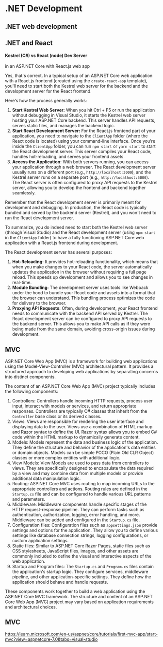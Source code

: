 # .NET Development





## .NET web development





## .NET and React

#### Kestrel (C#) vs React (node) Dev Server

in an ASP.NET Core with React.js web app



Yes, that's correct. In a typical setup of an ASP.NET Core web application with a React.js frontend (created using the `create-react-app` template), you'll need to start both the Kestrel web server for the backend and the development server for the React frontend.

Here's how the process generally works:

1. **Start Kestrel Web Server:** When you hit Ctrl + F5 or run the application without debugging in Visual Studio, it starts the Kestrel web server hosting your ASP.NET Core backend. This server handles API requests, serves static files, and manages the backend logic.
2. **Start React Development Server:** For the React.js frontend part of your application, you need to navigate to the `ClientApp` folder (where the React code is located) using your command-line interface. Once you're inside the `ClientApp` folder, you can run `npm start` or `yarn start` to start the React development server. This server compiles your React code, handles hot-reloading, and serves your frontend assets.
3. **Access the Application:** With both servers running, you can access your application through a web browser. The React development server usually runs on a different port (e.g., `http://localhost:3000`), and the Kestrel server runs on a separate port (e.g., `http://localhost:5000`). The React server is often configured to proxy API requests to the Kestrel server, allowing you to develop the frontend and backend together seamlessly.

Remember that the React development server is primarily meant for development and debugging. In production, the React code is typically bundled and served by the backend server (Kestrel), and you won't need to run the React development server.

To summarize, you do indeed need to start both the Kestrel web server (through Visual Studio) and the React development server (using `npm start` in the `ClientApp` folder) to have a fully functioning ASP.NET Core web application with a React.js frontend during development.



The React development server has several purposes:

1. **Hot-Reloading:** It provides hot-reloading functionality, which means that when you make changes to your React code, the server automatically updates the application in the browser without requiring a full page reload. This speeds up development and allows you to see changes in real-time.
2. **Module Bundling:** The development server uses tools like Webpack under the hood to bundle your React code and assets into a format that the browser can understand. This bundling process optimizes the code for delivery to the browser.
3. **Proxying API Requests:** Often, during development, your React frontend needs to communicate with the backend API served by Kestrel. The React development server can be configured to proxy API requests to the backend server. This allows you to make API calls as if they were being made from the same domain, avoiding cross-origin issues during development.



## MVC

ASP.NET Core Web App (MVC) is a framework for building web applications using the Model-View-Controller (MVC) architectural pattern. It provides a structured approach to developing web applications by separating concerns into distinct components.

The content of an ASP.NET Core Web App (MVC) project typically includes the following components:

1. Controllers: Controllers handle incoming HTTP requests, process user input, interact with models or services, and return appropriate responses. Controllers are typically C# classes that inherit from the `Controller` base class or its derived classes.
2. Views: Views are responsible for rendering the user interface and displaying data to the user. Views use a combination of HTML markup and Razor syntax to define the UI. Razor syntax allows you to embed C# code within the HTML markup to dynamically generate content.
3. Models: Models represent the data and business logic of the application. They define the structure and behavior of the application's data entities or domain objects. Models can be simple POCO (Plain Old CLR Object) classes or more complex entities with additional logic.
4. View Models: View Models are used to pass data from controllers to views. They are specifically designed to encapsulate the data required by a view and may combine data from multiple models or provide additional data manipulation logic.
5. Routing: ASP.NET Core MVC uses routing to map incoming URLs to the appropriate controllers and actions. Routing rules are defined in the `Startup.cs` file and can be configured to handle various URL patterns and parameters.
6. Middleware: Middleware components handle specific stages of the HTTP request-response pipeline. They can perform tasks such as authentication, authorization, logging, error handling, and more. Middleware can be added and configured in the `Startup.cs` file.
7. Configuration files: Configuration files such as `appsettings.json` provide settings and options for the application. They allow you to define various settings like database connection strings, logging configurations, or custom application settings.
8. Static files: Similar to ASP.NET Core Razor Pages, static files such as CSS stylesheets, JavaScript files, images, and other assets are commonly included to define the visual and interactive aspects of the web application.
9. Startup and Program files: The `Startup.cs` and `Program.cs` files contain the application's startup logic. They configure services, middleware pipeline, and other application-specific settings. They define how the application should behave and handle requests.

These components work together to build a web application using the ASP.NET Core MVC framework. The structure and content of an ASP.NET Core Web App (MVC) project may vary based on application requirements and architectural choices.



## MVC

https://learn.microsoft.com/en-us/aspnet/core/tutorials/first-mvc-app/start-mvc?view=aspnetcore-7.0&tabs=visual-studio

